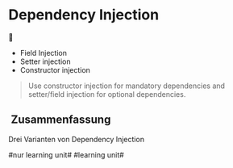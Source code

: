 
# Dependency Injection
💉

- Field Injection
- Setter injection
- Constructor injection

> Use constructor injection for mandatory dependencies and setter/field injection for optional dependencies. 

##  Zusammenfassung
Drei Varianten von Dependency Injection



#nur learning unit# #learning unit#